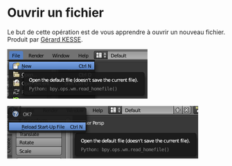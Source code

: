 # Ouvrir un fichier

Le but de cette opération est de vous apprendre à ouvrir un nouveau fichier.  
Produit par 
[Gérard KESSE](https://github.com/gkesse/ "https://github.com/gkesse").

![Ouvrir un fichier](https://raw.githubusercontent.com/gkesse/ReadyBlender/master/Notion/img/Fichier_Ouvrir.png)

![Ouvrir un fichier](https://raw.githubusercontent.com/gkesse/ReadyBlender/master/Notion/img/Fichier_Ouvrir2.png)

